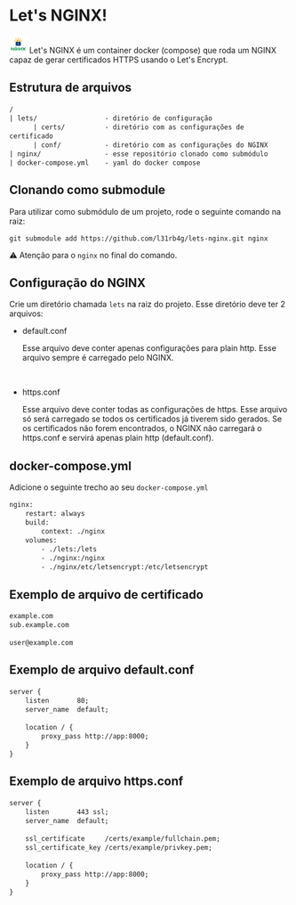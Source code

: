  # Let's NGINX!

<img src="lets-nginx.png" width="32px">
Let's NGINX é um container docker (compose) que roda um NGINX capaz de gerar certificados HTTPS usando o Let's Encrypt.


## Estrutura de arquivos
```
/
| lets/                 - diretório de configuração
      | certs/          - diretório com as configurações de certificado
      | conf/           - diretório com as configurações do NGINX
| nginx/                - esse repositório clonado como submódulo
| docker-compose.yml    - yaml do docker compose
```


## Clonando como submodule
Para utilizar como submódulo de um projeto, rode o seguinte comando na raiz:
```
git submodule add https://github.com/l31rb4g/lets-nginx.git nginx
```
⚠ Atenção para o `nginx` no final do comando.


## Configuração do NGINX
Crie um diretório chamada `lets` na raiz do projeto. Esse diretório deve ter 2 arquivos:
  - default.conf

    Esse arquivo deve conter apenas configurações para plain http. Esse arquivo sempre é carregado pelo NGINX.
<br>

  - https.conf

    Esse arquivo deve conter todas as configurações de https. Esse arquivo só será carregado se todos os certificados já tiverem sido gerados. Se os certificados não forem encontrados, o NGINX não carregará o https.conf e servirá apenas plain http (default.conf).


## docker-compose.yml
Adicione o seguinte trecho ao seu `docker-compose.yml`
```
nginx:
    restart: always
    build:
        context: ./nginx
    volumes:
        - ./lets:/lets
        - ./nginx:/nginx
        - ./nginx/etc/letsencrypt:/etc/letsencrypt
```


## Exemplo de arquivo de certificado
```
example.com
sub.example.com

user@example.com
```


## Exemplo de arquivo default.conf
```
server {
    listen       80;
    server_name  default;

    location / {
        proxy_pass http://app:8000;
    }
}
```


## Exemplo de arquivo https.conf
```
server {
    listen       443 ssl;
    server_name  default;

    ssl_certificate     /certs/example/fullchain.pem;
    ssl_certificate_key /certs/example/privkey.pem;

    location / {
        proxy_pass http://app:8000;
    }
}
```


